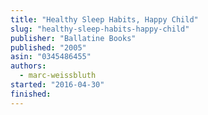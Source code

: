 ```yaml
---
title: "Healthy Sleep Habits, Happy Child"
slug: "healthy-sleep-habits-happy-child"
publisher: "Ballatine Books"
published: "2005"
asin: "0345486455"
authors:
  - marc-weissbluth
started: "2016-04-30"
finished:
---
```

